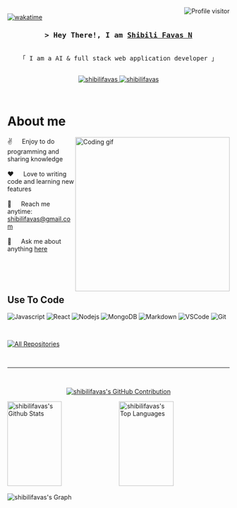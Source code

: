 
<a href="https://komarev.com/ghpvc/?username=shibilifavas">
  <img align="right" src="https://komarev.com/ghpvc/?username=shibilifavas&label=Visitors&color=0e75b6&style=flat" alt="Profile visitor" />
</a>

[![wakatime](https://wakatime.com/badge/user/eebb3dd8-d9b2-40de-9b88-6fd6cac99dbc.svg)](https://wakatime.com/@eebb3dd8-d9b2-40de-9b88-6fd6cac99dbc)

<!-- Intro  -->
<h3 align="center">
        <samp>&gt; Hey There!, I am
                <b><a target="_blank" href="https://www.shibilifavas.me">Shibili Favas N</a></b>
        </samp>
</h3>


<p align="center"> 
  <samp>
<!--     <a href="https://www.google.com/search?q=Al+Siam">「 Google Me 」</a> -->
    <br>
    「 I am a AI & full stack web application developer 」
    <br>
    <br>
  </samp>
</p>

<p align="center">
 <a href="https://www.shibilifavas.me" target="blank">
  <img src="https://img.shields.io/badge/Website-DC143C?style=for-the-badge&logo=medium&logoColor=white" alt="shibilifavas" />
 </a>
 <a href="https://linkedin.com/in/shibilifavas" target="_blank">
  <img src="https://img.shields.io/badge/LinkedIn-0077B5?style=for-the-badge&logo=linkedin&logoColor=white" alt="shibilifavas"/>
 </a>
 <!-- <a href="https://dev.to/shibilifavas" target="_blank">
  <img src="https://img.shields.io/badge/dev.to-0A0A0A?style=for-the-badge&logo=dev.to&logoColor=white" alt="shibilifavas" />
 </a> -->
<!--  <a href="https://twitter.com/_shibilifavas" target="_blank">
  <img src="https://img.shields.io/badge/Twitter-1DA1F2?style=for-the-badge&logo=twitter&logoColor=white" />
 </a>
 <a href="https://instagram.com/_shibilifavas" target="_blank">
  <img src="https://img.shields.io/badge/Instagram-fe4164?style=for-the-badge&logo=instagram&logoColor=white" alt="shibilifavas" />
 </a> 
 <a href="https://facebook.com/shibilifavas.dev" target="_blank">
  <img src="https://img.shields.io/badge/Facebook-20BEFF?&style=for-the-badge&logo=facebook&logoColor=white" alt="shibilifavas"  />
  </a>  -->
</p>
<br />

<!-- About Section -->
 # About me
 
<p>
 <img align="right" width="350" src="/assets/programmer.gif" alt="Coding gif" />
  
 ✌️ &emsp; Enjoy to do programming and sharing knowledge <br/><br/>
 ❤️ &emsp; Love to writing code and learning new features<br/><br/>
 📧 &emsp; Reach me anytime: shibilifavas@gmail.com<br/><br/>
 💬 &emsp; Ask me about anything [here](https://github.com/shibilifavas/issues)

</p>

<br/>
<br/>
<br/>

## Use To Code

![Javascript](https://img.shields.io/badge/Javascript-F0DB4F?style=for-the-badge&labelColor=black&logo=javascript&logoColor=F0DB4F)
![React](https://img.shields.io/badge/-React-61DBFB?style=for-the-badge&labelColor=black&logo=react&logoColor=61DBFB)
![Nodejs](https://img.shields.io/badge/Nodejs-3C873A?style=for-the-badge&labelColor=black&logo=node.js&logoColor=3C873A)
![MongoDB](https://img.shields.io/badge/MongoDB-4EA94B?style=for-the-badge&logo=mongodb&logoColor=white)
![Markdown](https://img.shields.io/badge/Markdown-000000?style=for-the-badge&logo=markdown&logoColor=white)
![VSCode](https://img.shields.io/badge/Visual_Studio-0078d7?style=for-the-badge&logo=visual%20studio&logoColor=white)
![Git](https://img.shields.io/badge/Git-F05032?style=for-the-badge&logo=git&logoColor=white)

<br/>
<p align="left">
  <a href="https://github.com/shibilifavas?tab=repositories" target="_blank"><img alt="All Repositories" title="All Repositories" src="https://img.shields.io/badge/-All%20Repos-2962FF?style=for-the-badge&logo=koding&logoColor=white"/></a>
</p>

<br/>
<hr/>
<br/>

<p align="center">
  <a href="https://github.com/shibilifavas">
    <img src="https://github-profile-summary-cards.vercel.app/api/cards/profile-details?username=shibilifavas&theme=radical" alt="shibilifavas's GitHub Contribution"/>
  </a>
</p>

<a> 
    <a href="https://github.com/shibilifavas"><img alt="shibilifavas's Github Stats" src="https://denvercoder1-github-readme-stats.vercel.app/api?username=shibilifavas&show_icons=true&count_private=true&theme=react&border_color=7F3FBF&bg_color=0D1117&title_color=F85D7F&icon_color=F8D866" height="192px" width="49.5%"/></a>
  <a href="https://github.com/shibilifavas"><img alt="shibilifavas's Top Languages" src="https://denvercoder1-github-readme-stats.vercel.app/api/top-langs/?username=shibilifavas&langs_count=8&layout=compact&theme=react&border_color=7F3FBF&bg_color=0D1117&title_color=F85D7F&icon_color=F8D866" height="192px" width="49.5%"/></a>
  <br/>
</a>


![shibilifavas's Graph](https://github-readme-activity-graph.vercel.app/graph?username=shibilifavas&custom_title=Shibili%20Favas's%20GitHub%20Activity%20Graph&bg_color=0D1117&color=7F3FBF&line=7F3FBF&point=7F3FBF&area_color=FFFFFF&title_color=FFFFFF&area=true)


